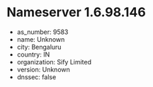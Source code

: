 # Nameserver 1.6.98.146

* as_number: 9583
* name: Unknown
* city: Bengaluru
* country: IN
* organization: Sify Limited
* version: Unknown
* dnssec: false
